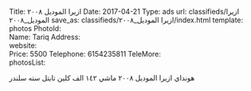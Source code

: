 Title:          ازيرا الموديل ٢٠٠٨
Date:           2017-04-21
Type:           ads
url:            classifieds/ازيرا الموديل_٢٠٠٨
save_as:        classifieds/ازيرا الموديل_٢٠٠٨/index.html
template:       photos
PhotoId:        
Name:           Tariq
Address:        
website:        
Price:          5500
Telephone:      6154235811
TeleMore:       
photosList:     

هونداي ازيرا الموديل ٢٠٠٨ ماشي ١٤٢ الف كلين تايتل  سته سلندر

